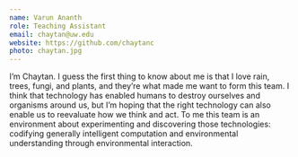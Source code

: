 ```yaml
---
name: Varun Ananth
role: Teaching Assistant
email: chaytan@uw.edu
website: https://github.com/chaytanc
photo: chaytan.jpg
---
```


I’m Chaytan. I guess the first thing to know about me is that I love rain, trees, fungi, and plants, and they’re what made me want to form this team. I think that technology has enabled humans to destroy ourselves and organisms around us, but I’m hoping that the right technology can also enable us to reevaluate how we think and act. To me this team is an environment about experimenting and discovering those technologies: codifying generally intelligent computation and environmental understanding through environmental interaction.